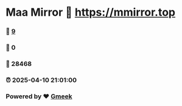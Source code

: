 # Maa Mirror :link: https://mmirror.top 
### :page_facing_up: [9](https://mmirror.top/tag.html) 
### :speech_balloon: 0 
### :hibiscus: 28468 
### :alarm_clock: 2025-04-10 21:01:00 
### Powered by :heart: [Gmeek](https://github.com/Meekdai/Gmeek)
